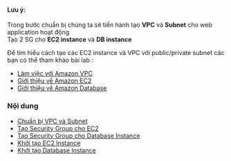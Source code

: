 
#### Lưu ý:
Trong bước chuẩn bị chúng ta sẽ tiến hành tạo **VPC** và **Subnet** cho web application hoạt động  
Tạo 2 SG cho **EC2 instance** và **DB instance**


Để tìm hiểu cách tạo các EC2 instance và VPC với public/private subnet các bạn có thể tham khảo bài lab :
  - [Làm việc với Amazon VPC](https://000003.awsstudygroup.com/vi/)
  - [Giới thiệu về Amazon EC2](https://000004.awsstudygroup.com/vi/)
  - [Giới thiệu về Amazon Database](https://000005.awsstudygroup.com/vi/)



### Nội dung
  - [Chuẩn bị VPC và Subnet](2.1-createvpcandsubnet/)
  - [Tạo Security Group cho EC2](2.2-createsecuritygroupec2/)
  - [Tạo Security Group cho Database Instance](2.3-createsecuritygroupdb/)
  - [Khởi tạo EC2 Instance](2.4-createec2/)
  - [Khởi tạo Database Instance](2.5-createdb/)
